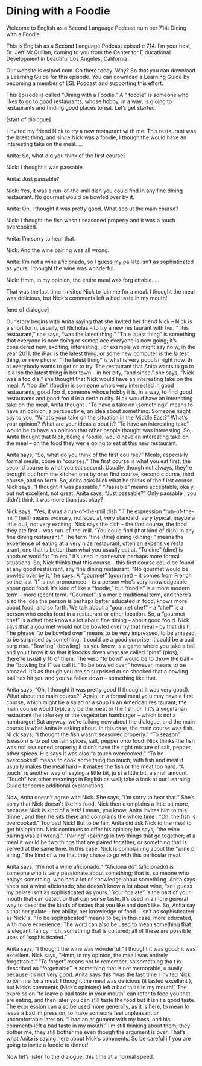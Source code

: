 # Dining with a Foodie

Welcome to English as a Second Language Podcast num ber 714: Dining with a Foodie.

This is English as a Second Language Podcast episod e 714.  I’m your host, Dr. Jeff McQuillan, coming to you from the Center for E ducational Development in beautiful Los Angeles, California.

Our website is eslpod.com.  Go there today.  Why?  So that you can download a Learning Guide for this episode.  You can download a Learning Guide by becoming a member of ESL Podcast and supporting this effort.

This episode is called “Dining with a Foodie.”  A “ foodie” is someone who likes to go to good restaurants, whose hobby, in a way, is g oing to restaurants and finding good places to eat.  Let’s get started.

[start of dialogue]

I invited my friend Nick to try a new restaurant wi th me.  This restaurant was the latest thing, and since Nick was a foodie, I though the would have an interesting take on the meal. …

Anita:  So, what did you think of the first course?

Nick:  I thought it was passable.

Anita:  Just passable?

Nick:  Yes, it was a run-of-the-mill dish you could  find in any fine dining restaurant.  No gourmet would be bowled over by it.

Anita:  Oh, I thought it was pretty good.  What abo ut the main course?

Nick:  I thought the fish wasn’t seasoned properly and it was a touch overcooked.

Anita:  I’m sorry to hear that.

Nick:  And the wine pairing was all wrong.

Anita:  I’m not a wine aficionado, so I guess my pa late isn’t as sophisticated as yours.  I thought the wine was wonderful.

Nick:  Hmm, in my opinion, the entire meal was forg ettable. …

That was the last time I invited Nick to join me for a meal.  I thought the meal was delicious, but Nick’s comments left a bad taste in my mouth!

[end of dialogue]

Our story begins with Anita saying that she invited  her friend Nick – Nick is a short form, usually, of Nicholas – to try a new res taurant with her.  “This restaurant,” she says, “was the latest thing.”  “Th e latest thing” is something that everyone is now doing or someplace everyone is now going; it’s considered new, exciting, interesting.  For example we might say no w, in the year 2011, the iPad is the latest thing, or some new computer is the la test thing, or new phone.  “The latest thing” is what is very popular right now, th at everybody wants to get or to try.  The restaurant that Anita wants to go to is a lso the latest thing in her town – in her city, “and since,” she says, “Nick was a foo die,” she thought that Nick would have an interesting take on the meal.  A “foo die” (foodie) is someone who’s very interested in good restaurants, good foo d, someone whose hobby it is, in a way, to find good restaurants and good foo d in a certain city.  Nick would have an interesting take on the meal, Anita thought .  “To have a take on (something)” means to have an opinion, a perspectiv e, an idea about something. Someone might say to you, “What’s your take on the situation in the Middle East?”  What’s your opinion?  What are your ideas a bout it?  “To have an interesting take” would be to have an opinion that other people thought was interesting.  So, Anita thought that Nick, being a foodie, would have an interesting take on the meal – on the food they wer e going to eat at this new restaurant.

Anita says, “So, what do you think of the first cou rse?”  Meals, especially formal meals, come in “courses.”  The first course is what  you eat first; the second course is what you eat second.  Usually, though not  always, they’re brought out from the kitchen one by one: first course, second c ourse, third course, and so forth.  So, Anita asks Nick what he thinks of the f irst course.  Nick says, “I thought it was passable.”  “Passable” means acceptable, oka y, but not excellent, not great.  Anita says, “Just passable?”  Only passable , you didn’t think it was more than just okay?

Nick says, “Yes, it was a run-of-the-mill dish.”  T he expression “run-of-the-mill” (mill) means ordinary, not special, very standard, very typical, maybe a little dull, not very exciting.  Nick says the dish – the first course, the food they ate first – was run-of-the-mill.  “You could find (that kind of  dish) in any fine dining restaurant.”  The term “fine (fine) dining (dining) ” means the experience of eating at a very nice restaurant, often an expensive resta urant, one that is better than what you usually eat at.  “To dine” (dine) is anoth er word for “to eat,” it’s used in somewhat perhaps more formal situations.  So, Nick thinks that this course – this first course could be found at any good restaurant,  any fine dining restaurant. “No gourmet would be bowled over by it,” he says.  A “gourmet” (gourmet) – it comes from French so the last “t” is not pronounced  – is a person who’s very knowledgeable about good food.  It’s kind of like a  “foodie,” but “foodie” is a more modern term – more recent term.  “Gourmet” is a mor e traditional term, and there’s also the idea the person is perhaps better educated in food, knows more about food, and so forth.  We talk about a “gourmet  chef” – a “chef” is a person who cooks food in a restaurant or other location.  So, a “gourmet chef” is a chef that knows a lot about fine dining – about good foo d.  Nick says that a gourmet would not be bowled over by that meal – by that dis h.  The phrase “to be bowled over” means to be very impressed, to be amazed, to be surprised by something. It could be a good surprise; it could be a bad surp rise.  “Bowling” (bowling), as you know, is a game where you take a ball and you t hrow it so that it knocks down what are called “pins” (pins), there’re usuall y 10 of them.  The verb “to bowl” would be to throw the ball – the “bowling bal l” we call it.  “To be bowled over,” however, means to be amazed.  It’s as though  you are so surprised or so shocked that a bowling ball has hit you and you’ve fallen down – something like that.

Anita says, “Oh, I thought it was pretty good (I th ought it was very good).  What about the main course?”  Again, in a formal meal yo u may have a first course, which might be a salad or a soup in an American res taurant; the main course would typically be the meat or the fish, or if it’s  a vegetarian restaurant the tofurkey or the vegetarian hamburger – which is not  a hamburger!  But anyway, we’re talking now about the dialogue, and the main course is what Anita is asking about.  In this case, the main course was fish.  Ni ck says, “I thought the fish wasn’t seasoned properly.”  “To season” (season) is  to put certain spices, salt, pepper onto food.  Nick thinks the fish was not sea soned properly; it didn’t have the right mixture of salt, pepper, other spices.  H e says it was also “a touch overcooked.”  “To be overcooked” means to cook some thing too much; with fish and meat it usually makes the meal hard – it makes the fish or the meat too hard. “A touch” is another way of saying a little bit, ju st a little bit, a small amount. “Touch” has other meanings in English as well; take  a look at our Learning Guide for some additional explanations.

 Now, Anita doesn’t agree with Nick.  She says, “I’m  sorry to hear that.”  She’s sorry that Nick doesn’t like his food.  Nick then c omplains a little bit more, because Nick is kind of a jerk!  I mean, you know, Anita invites him to this dinner, and then he sits there and complains the whole time : “Oh, the fish is overcooked.”  Too bad Nick!  But to be fair, Anita did ask Nick to the meal to get his opinion.  Nick continues to offer his opinion; he says, “the wine pairing was all wrong.”  “Pairing” (pairing) is two things that go together; at a meal it would be two things that are paired together, or something that is served at the same time. In this case, Nick is complaining about the “wine p airing,” the kind of wine that they chose to go with this particular meal.

Anita says, “I’m not a wine aficionado.”  “Aficiona do” (aficionado) is someone who is very passionate about something; that is, so meone who enjoys something, who has a lot of knowledge about somethi ng.  Anita says she’s not a wine aficionado; she doesn’t know a lot about wine,  “so I guess my palate isn’t as sophisticated as yours.”  Your “palate” is the part  of your mouth that can detect or that can sense taste.  It’s used in a more general way to describe the kinds of tastes that you like and don’t like.  So, Anita say s that her palate – her ability, her knowledge of food – isn’t as sophisticated as Nick’ s.  “To be sophisticated” means to be, in this case, more educated, with more  experience.  The word can also be used to mean something that is elegant, fan cy, rich, something that is cultured; all of these are possible uses of “sophis ticated.”

Anita says, “I thought the wine was wonderful.”  I thought it was good; it was excellent.  Nick says, “Hmm, in my opinion, the mea l was entirely forgettable.” “To forget” means not to remember, so something tha t is described as “forgettable” is something that is not memorable, u sually because it’s not very good.  Anita says this “was the last time I invited  Nick to join me for a meal.  I thought the meal was delicious (it tasted excellent ), but Nick’s comments (Nick’s opinions) left a bad taste in my mouth!”  The expre ssion “to leave a bad taste in your mouth” can refer to food you that are eating, and then later you can still taste the food but it isn’t a good taste.  The expr ession can also be used more generally, as it is here, to mean to leave a bad im pression, to make someone feel unpleasant or uncomfortable later on.  “I had an ar gument with my boss, and his comments left a bad taste in my mouth.”  I’m still thinking about them; they bother me; they still bother me even though the argument is over.  That’s what Anita is saying here about Nick’s comments.  So be careful i f you are going to invite a foodie to dinner!

Now let’s listen to the dialogue, this time at a normal speed.
